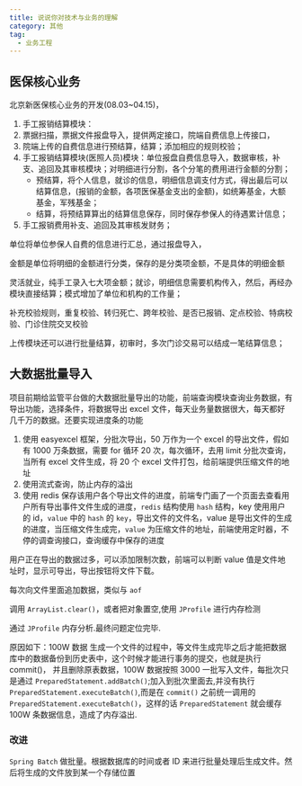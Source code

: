 ```yaml
---
title: 说说你对技术与业务的理解
category: 其他
tag: 
  - 业务工程
---
```


## 医保核心业务

北京新医保核心业务的开发(08.03~04.15)，

1. 手工报销结算模块：
2. 票据扫描，票据文件报盘导入，提供两定接口，院端自费信息上传接口，
3. 院端上传的自费信息进行预结算，结算；添加相应的规则校验；
4. 手工报销结算模块(医照人员)模块：单位报盘自费信息导入，数据审核，补支、追回及其审核模块；对明细进行分割，各个分笔的费用进行金额的分割；
   - 预结算，将个人信息，就诊的信息，明细信息调支付方式，得出最后可以结算信息，(报销的金额，各项医保基金支出的金额)，如统筹基金，大额基金，军残基金；
   - 结算，将预结算算出的结算信息保存，同时保存参保人的待遇累计信息；
5. 手工报销费用补支、追回及其审核发财务；

单位将单位参保人自费的信息进行汇总，通过报盘导入，

金额是单位将明细的金额进行分类，保存的是分类项金额，不是具体的明细金额

灵活就业，纯手工录入七大项金额；就诊，明细信息需要机构传入，然后，再经办模块直接结算；模式增加了单位和机构的工作量；

补充校验规则，重复校验、转归死亡、跨年校验、是否已报销、定点校验、特病校验、门诊住院交叉校验

上传模块还可以进行批量结算，初审时，多次门诊交易可以结成一笔结算信息；

## 大数据批量导入

项目前期给监管平台做的大数据批量导出的功能，前端查询模块查询业务数据，有导出功能，选择条件，将数据导出 excel 文件，每天业务量数据很大，每天都好几千万的数据。还要实现进度条的功能

1. 使用 easyexcel 框架，分批次导出，50 万作为一个 excel 的导出文件，假如有 1000 万条数据，需要 for 循环 20 次，每次循环，去用 limit 分批次查询，当所有 excel 文件生成，将 20 个 excel 文件打包，给前端提供压缩文件的地址
2. 使用流式查询，防止内存的溢出
3. 使用 redis 保存该用户各个导出文件的进度，前端专门画了一个页面去查看用户所有导出事件文件生成的进度，`redis` 结构使用 `hash` 结构，key 使用用户的 id，`value` 中的 `hash` 的 `key`，导出文件的文件名，value 是导出文件的生成的进度，当压缩文件生成完，`value` 为压缩文件的地址，前端使用定时器，不停的调查询接口，查询缓存中保存的进度

用户正在导出的数据过多，可以添加限制次数，前端可以判断 value 值是文件地址时，显示可导出，导出按钮将文件下载。

每次向文件里面追加数据，类似与 `aof`

调用 `ArrayList.clear()`，或者把对象置空,使用 `JProfile` 进行内存检测

通过 `JProfile` 内存分析.最终问题定位完毕.

原因如下：100W 数据  生成一个文件的过程中，等文件生成完毕之后才能把数据库中的数据备份到历史表中，这个时候才能进行事务的提交，也就是执行 commit()， 并且删除原表数据，100W 数据按照 3000 一批写入文件，每批次只是通过 `PreparedStatement.addBatch()`;加入到批次里面去,并没有执行 `PreparedStatement.executeBatch()`,而是在 `commit()` 之前统一调用的 `PreparedStatement.executeBatch()`，这样的话 `PreparedStatement` 就会缓存 100W 条数据信息，造成了内存溢出.

### 改进

`Spring Batch` 做批量。根据数据库的时间或者 ID 来进行批量处理后生成文件。然后将生成的文件放到某一个存储位置
